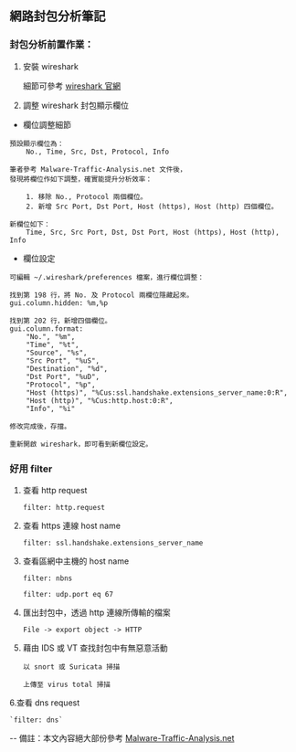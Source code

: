 ## 網路封包分析筆記

### 封包分析前置作業：

1. 安裝 wireshark

	細節可參考 [wireshark 官網](https://www.wireshark.org/download.html)

2. 調整 wireshark 封包顯示欄位

*  欄位調整細節

```
預設顯示欄位為：
	No., Time, Src, Dst, Protocol, Info

筆者參考 Malware-Traffic-Analysis.net 文件後，
發現將欄位作如下調整，確實能提升分析效率：

	1. 移除 No., Protocol 兩個欄位。
	2. 新增 Src Port, Dst Port, Host (https), Host (http) 四個欄位。

新欄位如下：
	Time, Src, Src Port, Dst, Dst Port, Host (https), Host (http), Info

```

* 欄位設定

```
可編輯 ~/.wireshark/preferences 檔案，進行欄位調整：

找到第 198 行，將 No. 及 Protocol 兩欄位隱藏起來。
gui.column.hidden: %m,%p

找到第 202 行，新增四個欄位。
gui.column.format:
    "No.", "%m",
    "Time", "%t",
    "Source", "%s",
    "Src Port", "%uS",
    "Destination", "%d",
    "Dst Port", "%uD",
    "Protocol", "%p",
    "Host (https)", "%Cus:ssl.handshake.extensions_server_name:0:R",
    "Host (http)", "%Cus:http.host:0:R",
    "Info", "%i"

修改完成後，存擋。

重新開啟 wireshark，即可看到新欄位設定。

```

### 好用 filter

1. 查看 http request

	`filter: http.request`

2. 查看 https 連線 host name

	`filter: ssl.handshake.extensions_server_name`

3. 查看區網中主機的 host name

	`filter: nbns`

	`filter: udp.port eq 67`

4. 匯出封包中，透過 http 連線所傳輸的檔案

	`File -> export object -> HTTP`

5. 藉由 IDS 或 VT 查找封包中有無惡意活動

	`以 snort 或 Suricata 掃描`

	`上傳至 virus total 掃描`
	
6.查看 dns request

	`filter: dns`

--
備註：本文內容絕大部份參考 [Malware-Traffic-Analysis.net](http://malware-traffic-analysis.net/)
